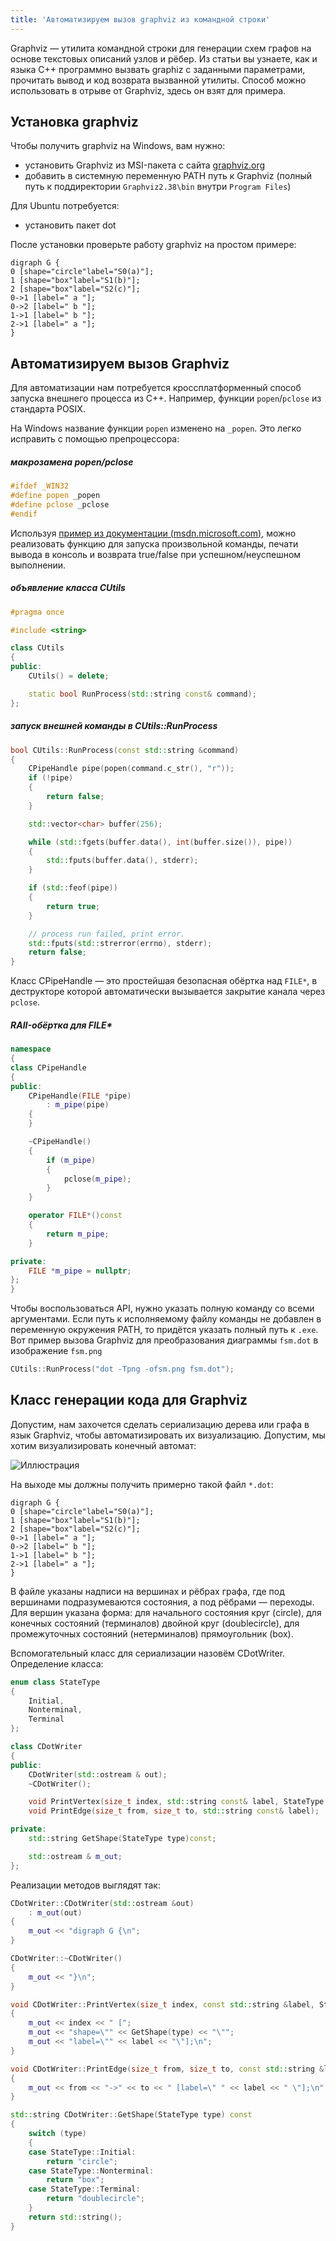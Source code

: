 ```yaml
---
title: 'Автоматизируем вызов graphviz из командной строки'
---
```


Graphviz &mdash; утилита командной строки для генерации схем графов на основе текстовых описаний узлов и рёбер. Из статьи вы узнаете, как и языка C++ программно вызвать graphiz с заданными параметрами, прочитать вывод и код возврата вызванной утилиты. Способ можно использовать в отрыве от Graphviz, здесь он взят для примера.

## Установка graphviz

Чтобы получить graphviz на Windows, вам нужно:

- установить Graphviz из MSI-пакета с сайта [graphviz.org](http://www.graphviz.org/Download_windows.php)
- добавить в системную переменную PATH путь к Graphviz (полный путь к поддиректории `Graphviz2.38\bin` внутри `Program Files`)


Для Ubuntu потребуется:

- установить пакет dot

После установки проверьте работу graphviz на простом примере:

```
digraph G {
0 [shape="circle"label="S0(a)"];
1 [shape="box"label="S1(b)"];
2 [shape="box"label="S2(c)"];
0->1 [label=" a "];
0->2 [label=" b "];
1->1 [label=" b "];
2->1 [label=" a "];
}
```

## Автоматизируем вызов Graphviz

Для автоматизации нам потребуется кроссплатформенный способ запуска внешнего процесса из C++. Например, функции `popen`/`pclose` из стандарта POSIX.

На Windows название функции `popen` изменено на `_popen`. Это легко исправить с помощью препроцессора:

##### макрозамена popen/pclose
```cpp
#ifdef _WIN32
#define popen _popen
#define pclose _pclose
#endif
```

Используя [пример из документации (msdn.microsoft.com)](https://msdn.microsoft.com/en-us/library/96ayss4b.aspx), можно реализовать функцию для запуска произвольной команды, печати вывода в консоль и возврата true/false при успешном/неуспешном выполнении.

##### объявление класса CUtils

```cpp
#pragma once

#include <string>

class CUtils
{
public:
    CUtils() = delete;

    static bool RunProcess(std::string const& command);
};
```

##### запуск внешней команды в CUtils::RunProcess
```cpp
bool CUtils::RunProcess(const std::string &command)
{
	CPipeHandle pipe(popen(command.c_str(), "r"));
	if (!pipe)
	{
		return false;
	}

	std::vector<char> buffer(256);

	while (std::fgets(buffer.data(), int(buffer.size()), pipe))
	{
		std::fputs(buffer.data(), stderr);
	}

	if (std::feof(pipe))
	{
		return true;
	}

	// process run failed, print error.
	std::fputs(std::strerror(errno), stderr);
	return false;
}
```

Класс CPipeHandle &mdash; это простейшая безопасная обёртка над `FILE*`, в деструкторе которой автоматически вызывается закрытие канала через `pclose`.

##### RAII-обёртка для FILE*
```cpp
namespace
{
class CPipeHandle
{
public:
	CPipeHandle(FILE *pipe)
		: m_pipe(pipe)
	{
	}

	~CPipeHandle()
	{
		if (m_pipe)
		{
			pclose(m_pipe);
		}
	}

	operator FILE*()const
	{
		return m_pipe;
	}

private:
	FILE *m_pipe = nullptr;
};
}
```

Чтобы воспользоваться API, нужно указать полную команду со всеми аргументами. Если путь к исполняемому файлу команды не добавлен в переменную окружения PATH, то придётся указать полный путь к `.exe`. Вот пример вызова Graphviz для преобразования диаграммы `fsm.dot` в изображение `fsm.png`
```cpp
CUtils::RunProcess("dot -Tpng -ofsm.png fsm.dot");
```

## Класс генерации кода для Graphviz

Допустим, нам захочется сделать сериализацию дерева или графа в язык Graphviz, чтобы автоматизировать их визуализацию. Допустим, мы хотим визуализировать конечный автомат:

![Иллюстрация](img/dot_graph_example.png)

На выходе мы должны получить примерно такой файл `*.dot`:

```
digraph G {
0 [shape="circle"label="S0(a)"];
1 [shape="box"label="S1(b)"];
2 [shape="box"label="S2(c)"];
0->1 [label=" a "];
0->2 [label=" b "];
1->1 [label=" b "];
2->1 [label=" a "];
}
```

В файле указаны надписи на вершинах и рёбрах графа, где под вершинами подразумеваются состояния, а под рёбрами &mdash; переходы. Для вершин указана форма: для начального состояния круг (circle), для конечных состояний (терминалов) двойной круг (doublecircle), для промежуточных состояний (нетерминалов) прямоугольник (box).

Вспомогательный класс для сериализации назовём CDotWriter. Определение класса:

```cpp
enum class StateType
{
	Initial,
	Nonterminal,
	Terminal
};

class CDotWriter
{
public:
	CDotWriter(std::ostream & out);
	~CDotWriter();

	void PrintVertex(size_t index, std::string const& label, StateType type = StateType::Nonterminal);
	void PrintEdge(size_t from, size_t to, std::string const& label);

private:
	std::string GetShape(StateType type)const;

	std::ostream & m_out;
};
```

Реализации методов выглядят так:

```cpp
CDotWriter::CDotWriter(std::ostream &out)
	: m_out(out)
{
	m_out << "digraph G {\n";
}

CDotWriter::~CDotWriter()
{
	m_out << "}\n";
}

void CDotWriter::PrintVertex(size_t index, const std::string &label, StateType type)
{
	m_out << index << " [";
	m_out << "shape=\"" << GetShape(type) << "\"";
	m_out << "label=\"" << label << "\"];\n";
}

void CDotWriter::PrintEdge(size_t from, size_t to, const std::string &label)
{
	m_out << from << "->" << to << " [label=\" " << label << " \"];\n";
}

std::string CDotWriter::GetShape(StateType type) const
{
	switch (type)
	{
	case StateType::Initial:
		return "circle";
	case StateType::Nonterminal:
		return "box";
	case StateType::Terminal:
		return "doublecircle";
	}
	return std::string();
}
```
